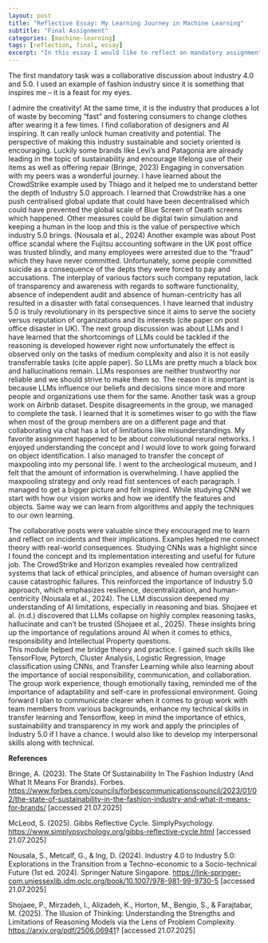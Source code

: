```yaml
---
layout: post
title: "Reflective Essay: My Learning Journey in Machine Learning"
subtitle: "Final Assignment"
categories: [machine-learning]
tags: [reflection, final, essay]
excerpt: "In this essay I would like to reflect on mandatory assignments I have undertaken during ML module using Gibb’s reflection cycle (McLeod, 2025)."
---
```


The first mandatory task was a collaborative discussion about industry 4.0 and 5.0. I used an example of fashion industry since it is something that inspires me – it is a feast for my eyes. 
<!--more-->
I admire the creativity! At the same time, it is the industry that produces a lot of waste by becoming “fast” and fostering consumers to change clothes after wearing it a few times. I find collaboration of designers and AI inspiring. It can really unlock human creativity and potential. The perspective of making this industry sustainable and society oriented is encouraging. Luckily some brands like Levi’s and Patagonia are already leading in the topic of sustainability and encourage lifelong use of their items as well as offering repair (Bringe, 2023)
Engaging in conversation with my peers was a wonderful journey. I have learned about the CrowdStrike example used by Thiago and it helped me to understand better the depth of Industry 5.0 approach. I learned that Crowdstrike has a one push centralised global update that could have been decentralised which could have prevented the global scale of Blue Screen of Death screens which happened. Other measures could be digital twin simulation and keeping a human in the loop and this is the value of perspective which industry 5.0 brings. (Nousala et al., 2024)
Another example was about Post office scandal where the Fujitsu accounting software in the UK post office was trusted blindly, and many employees were arrested due to the “fraud” which they have never committed. Unfortunately, some people committed suicide as a consequence of the depts they were forced to pay and accusations. The interplay of various factors such company reputation, lack of transparency and awareness with regards to software functionality, absence of independent audit and absence of human-centricity has all resulted in a disaster with fatal consequences. I have learned that industry 5.0 is truly revolutionary in its perspective since it aims to serve the society versus reputation of organizations and its interests (cite paper on post office disaster in UK). 
The next group discussion was about LLMs and I have learned that the shortcomings of LLMs could be tackled if the reasoning is developed however right now unfortunately the effect is observed only on the tasks of medium complexity and also it is not easily transferrable tasks (cite apple paper). So LLMs are pretty much a black box and hallucinations remain. LLMs responses are neither trustworthy nor reliable and we should strive to make them so. The reason it is important is because LLMs influence our beliefs and decisions since more and more people and organizations use them for the same. 
Another task was a group work on Airbnb dataset. Despite disagreements in the group, we managed to complete the task. I learned that it is sometimes wiser to go with the flaw when most of the group members are on a different page and that collaborating via chat has a lot of limitations like misunderstandings. 
My favorite assignment happened to be about convolutional neural networks. I enjoyed understanding the concept and I would love to work going forward on object identification. I also managed to transfer the concept of maxpooling into my personal life. I went to the archeological museum, and I felt that the amount of information is overwhelming. I have applied the maxpooling strategy and only read fist sentences of each paragraph. I managed to get a bigger picture and felt inspired. While studying CNN we start with how our vision works and how we identify the features and objects. Same way we can learn from algorithms and apply the techniques to our own learning. 

The collaborative posts were valuable since they encouraged me to learn and reflect on incidents and their implications. Examples helped me connect theory with real-world consequences. Studying CNNs was a highlight since I found the concept and its implementation interesting and useful for future job. 
The CrowdStrike and Horizon examples revealed how centralized systems that lack of ethical principles, and absence of human oversight can cause catastrophic failures. This reinforced the importance of Industry 5.0 approach, which emphasizes resilience, decentralization, and human-centricity (Nousala et al., 2024). The LLM discussion deepened my understanding of AI limitations, especially in reasoning and bias. Shojaee et al. (n.d.) discovered that LLMs collapse on highly complex reasoning tasks, hallucinate and can’t be trusted (Shojaee et al., 2025). These insights bring up the importance of regulations around AI when it comes to ethics, responsibility and Intellectual Property questions.  
This module helped me bridge theory and practice. I gained such skills like TensorFlow, Pytorch, Cluster Analysis, Logistic Regression, Image classification using CNNs, and Transfer Learning while also learning about the importance of social responsibility, communication, and collaboration. The group work experience, though emotionally taxing, reminded me of the importance of adaptability and self-care in professional environment.
Going forward I plan to communicate clearer when it comes to group work with team members from various backgrounds, enhance my technical skills in transfer learning and Tensorflow, keep in mind the importance of ethics, sustainability and transparency in my work and apply the principles of Industry 5.0 if I have a chance. I would also like to develop my interpersonal skills along with technical. 

**References**

Bringe, A. (2023). The State Of Sustainability In The Fashion Industry (And What It Means For Brands). Forbes. https://www.forbes.com/councils/forbescommunicationscouncil/2023/01/02/the-state-of-sustainability-in-the-fashion-industry-and-what-it-means-for-brands/ [accessed 21.07.2025]

McLeod, S. (2025). Gibbs Reflective Cycle. SimplyPsychology. https://www.simplypsychology.org/gibbs-reflective-cycle.html [accessed 21.07.2025]

Nousala, S., Metcalf, G., & Ing, D. (2024). Industry 4.0 to Industry 5.0: Explorations in the Transition from a Techno-economic to a Socio-technical Future (1st ed. 2024). Springer Nature Singapore. https://link-springer-com.uniessexlib.idm.oclc.org/book/10.1007/978-981-99-9730-5 [accessed 21.07.2025]

Shojaee, P., Mirzadeh, I., Alizadeh, K., Horton, M., Bengio, S., & Farajtabar, M. (2025). The Illusion of Thinking: Understanding the Strengths and Limitations of Reasoning Models  via the Lens of Problem Complexity. https://arxiv.org/pdf/2506.06941? [accessed 21.07.2025]


